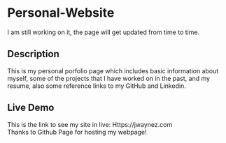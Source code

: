 # Personal-Website
I am still working on it, the page will get updated from time to time.
## Description
This is my personal porfolio page which includes basic information about myself, some of the projects that I have worked on in the past, and my resume, also some reference links to my GitHub and Linkedin.
## Live Demo
This is the link to see my site in live: Https://jwaynez.com <br/>
Thanks to Github Page for hosting my webpage!
